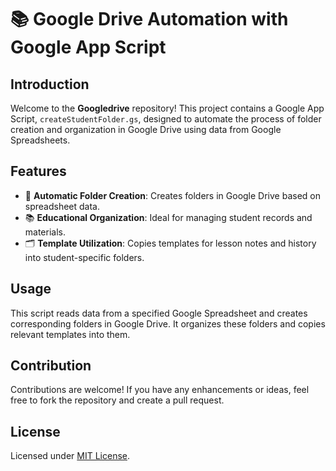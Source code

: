 # 📚 Google Drive Automation with Google App Script

## Introduction
Welcome to the **Googledrive** repository! This project contains a Google App Script, `createStudentFolder.gs`, designed to automate the process of folder creation and organization in Google Drive using data from Google Spreadsheets.

## Features
- 📁 **Automatic Folder Creation**: Creates folders in Google Drive based on spreadsheet data.
- 📚 **Educational Organization**: Ideal for managing student records and materials.
- 🗂️ **Template Utilization**: Copies templates for lesson notes and history into student-specific folders.

## Usage
This script reads data from a specified Google Spreadsheet and creates corresponding folders in Google Drive. It organizes these folders and copies relevant templates into them.

## Contribution
Contributions are welcome! If you have any enhancements or ideas, feel free to fork the repository and create a pull request.

## License
Licensed under [MIT License](LICENSE).

